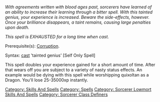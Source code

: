 *With agreements written with blood ages past, sorcerers have learned of
an ability to increase their learning through a bitter spell. With this
tainted genius, your experience is increased. Beware the side-effects,
however. Once your brilliance disappears, a taint remains, causing large
penalties upon death.*

*This spell is EXHAUSTED for a long time when cast.*

Prerequisite(s): [Corruption](Corruption "wikilink").

Syntax: [cast](Cast "wikilink") 'tainted genius' \[Self Only Spell\]

This spell doubles your experience gained for a short amount of time.
After that wears off you are subject to a variety of nasty status
effects. An example would be dying with this spell while worshipping
quixoltan as a Dragon. You'll lose 25-35000xp instantly.

[Category: Skills And Spells](Category:_Skills_And_Spells "wikilink")
[Category: Spells](Category:_Spells "wikilink") [Category: Sorcerer
Lowmort Skills And
Spells](Category:_Sorcerer_Lowmort_Skills_And_Spells "wikilink")
[Category: Sorcerer Class
Definers](Category:_Sorcerer_Class_Definers "wikilink")
